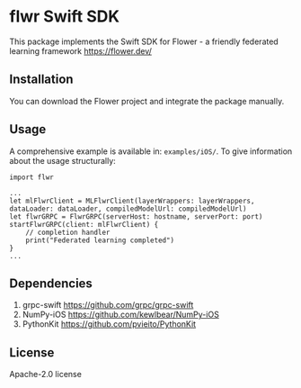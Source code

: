 # flwr Swift SDK

This package implements the Swift SDK for Flower - a friendly federated learning framework https://flower.dev/

## Installation

You can download the Flower project and integrate the package manually.

## Usage

A comprehensive example is available in: ```examples/iOS/```. To give information about the usage structurally: 

```
import flwr

...
let mlFlwrClient = MLFlwrClient(layerWrappers: layerWrappers, dataLoader: dataLoader, compiledModelUrl: compiledModelUrl)
let flwrGRPC = FlwrGRPC(serverHost: hostname, serverPort: port)
startFlwrGRPC(client: mlFlwrClient) {
    // completion handler
    print("Federated learning completed")
}
...
```

## Dependencies

1. grpc-swift https://github.com/grpc/grpc-swift
2. NumPy-iOS https://github.com/kewlbear/NumPy-iOS
3. PythonKit https://github.com/pvieito/PythonKit

## License

Apache-2.0 license
